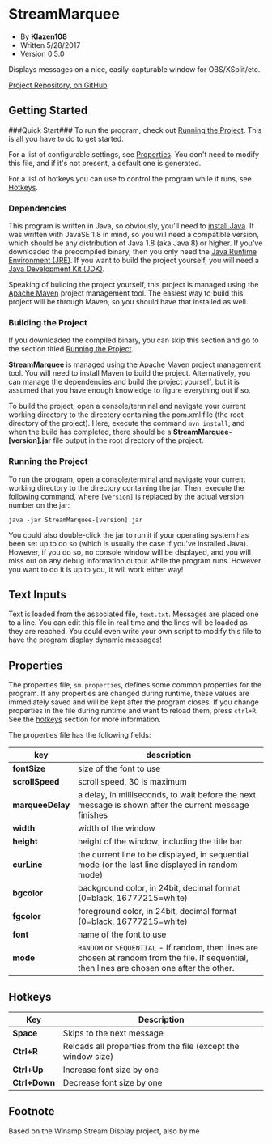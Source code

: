 StreamMarquee
=============
* By **Klazen108**
* Written 5/28/2017
* Version 0.5.0

Displays messages on a nice, easily-capturable window for OBS/XSplit/etc.

[Project Repository, on GitHub](https://github.com/Klazen108/StreamMarquee)

Getting Started
---------------

###Quick Start###
To run the program, check out [Running the Project](#running-the-project). This is all you have to do to get started.

For a list of configurable settings, see [Properties](#properties). You don't need to modify this file, and if it's not present, a default one is generated.

For a list of hotkeys you can use to control the program while it runs, see [Hotkeys](#hotkeys).

### Dependencies ###
This program is written in Java, so obviously, you'll need to [install Java](https://www.java.com/en/download/). It was written with JavaSE 1.8 in mind, so you will need a compatible version, which should be any distribution of Java 1.8 (aka Java 8) or higher. If you've downloaded the precompiled binary, then you only need the [Java Runtime Environment (JRE)](https://www.java.com/en/download/whatis_java.jsp). If you want to build the project yourself, you will need a [Java Development Kit (JDK)](https://www.java.com/en/download/faq/develop.xml).

Speaking of building the project yourself, this project is managed using the [Apache Maven](https://maven.apache.org/) project management tool. The easiest way to build this project will be through Maven, so you should have that installed as well.

### Building the Project ###
If you downloaded the compiled binary, you can skip this section and go to the section titled [Running the Project](#running-the-project).

**StreamMarquee** is managed using the Apache Maven project management tool. You will need to install Maven to build the project. Alternatively, you can manage the dependencies and build the project yourself, but it is assumed that you have enough knowledge to figure everything out if so.

To build the project, open a console/terminal and navigate your current working directory to the directory containing the pom.xml file (the root directory of the project). Here, execute the command `mvn install`, and when the build has completed, there should be a **StreamMarquee-[version].jar** file output in the root directory of the project.

### Running the Project ###
To run the program, open a console/terminal and navigate your current working directory to the directory containing the jar. Then, execute the following command, where `[version]`  is replaced by the actual version number on the jar:

    java -jar StreamMarquee-[version].jar

You could also double-click the jar to run it if your operating system has been set up to do so (which is usually the case if you've installed Java). However, if you do so, no console window will be displayed, and you will miss out on any debug information output while the program runs. However you want to do it is up to you, it will work either way!

Text Inputs
-----------
Text is loaded from the associated file, `text.txt`. Messages are placed one to a line. You can edit this file in real time and the lines will be loaded as they are reached. You could even write your own script to modify this file to have the program display dynamic messages!

Properties
----------
The properties file, `sm.properties`, defines some common properties for the program. If any properties are changed during runtime, these values are immediately saved and will be kept after the program closes. If you change properties in the file during runtime and want to reload them, press `ctrl+R`. See the [hotkeys](#hotkeys) section for more information.

The properties file has the following fields:

| key              | description |
|------------------|-------------|
| **fontSize**     | size of the font to use |
| **scrollSpeed**  | scroll speed, 30 is maximum |
| **marqueeDelay** |a delay, in milliseconds, to wait before the next message is shown after the current message finishes |
| **width**        | width of the window |
| **height**       | height of the window, including the title bar |
| **curLine**      | the current line to be displayed, in sequential mode (or the last line displayed in random mode) |
| **bgcolor**      | background color, in 24bit, decimal format (0=black, 16777215=white) |
| **fgcolor**      | foreground color, in 24bit, decimal format (0=black, 16777215=white) |
| **font**         | name of the font to use |
| **mode**         | `RANDOM` or `SEQUENTIAL` - If random, then lines are chosen at random from the file. If sequential, then lines are chosen one after the other. |

Hotkeys
-------

| Key           | Description |
|---------------|-------------|
| **Space**     | Skips to the next message |
| **Ctrl+R**    | Reloads all properties from the file (except the window size) |
| **Ctrl+Up**   | Increase font size by one |
| **Ctrl+Down** | Decrease font size by one |

Footnote
--------

Based on the Winamp Stream Display project, also by me